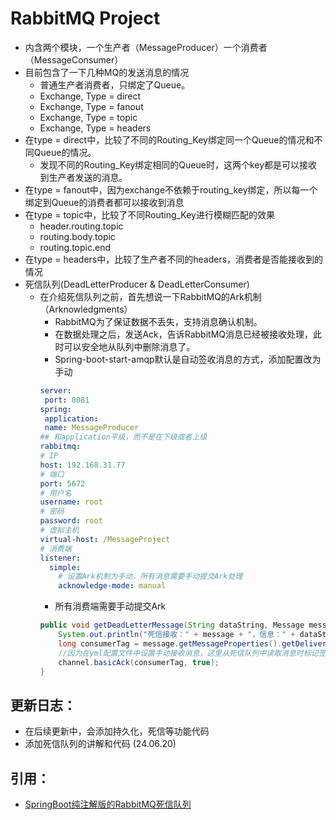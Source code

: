 # RabbitMQ Project
- 内含两个模块，一个生产者（MessageProducer）一个消费者（MessageConsumer）
- 目前包含了一下几种MQ的发送消息的情况
  - 普通生产者消费者，只绑定了Queue。
  - Exchange, Type = direct
  - Exchange, Type = fanout
  - Exchange, Type = topic
  - Exchange, Type = headers
- 在type = direct中，比较了不同的Routing_Key绑定同一个Queue的情况和不同Queue的情况。
  - 发现不同的Routing_Key绑定相同的Queue时，这两个key都是可以接收到生产者发送的消息。
- 在type = fanout中，因为exchange不依赖于routing_key绑定，所以每一个绑定到Queue的消费者都可以接收到消息
- 在type = topic中，比较了不同Routing_Key进行模糊匹配的效果
  - header.routing.topic
  - routing.body.topic
  - routing.topic.end
- 在type = headers中，比较了生产者不同的headers，消费者是否能接收到的情况
- 死信队列(DeadLetterProducer & DeadLetterConsumer)
  - 在介绍死信队列之前，首先想说一下RabbitMQ的Ark机制（Arknowledgments）
    - RabbitMQ为了保证数据不丢失，支持消息确认机制。
    - 在数据处理之后，发送Ack，告诉RabbitMQ消息已经被接收处理，此时可以安全地从队列中删除消息了。
    - Spring-boot-start-amqp默认是自动签收消息的方式，添加配置改为手动
    ~~~yml
    server:
     port: 8081
    spring:
     application:
     name: MessageProducer
    ## 和application平级，而不是在下级或者上级
    rabbitmq:
    # IP
    host: 192.168.31.77
    # 端口
    port: 5672
    # 用户名
    username: root
    # 密码
    password: root
    # 虚拟主机
    virtual-host: /MessageProject
    # 消费端
    listener:
      simple:
        # 设置Ark机制为手动，所有消息需要手动提交Ark处理
        acknowledge-mode: manual
    ~~~
    - 所有消费端需要手动提交Ark
    ~~~java
    public void getDeadLetterMessage(String dataString, Message message, Channel channel) throws IOException {
        System.out.println("死信接收：" + message + "，信息：" + dataString);
        long consumerTag = message.getMessageProperties().getDeliveryTag();
        //因为在yml配置文件中设置手动接收消息，这里从死信队列中读取消息时标记签收。
        channel.basicAck(consumerTag, true);
    }
    ~~~

## 更新日志：
- 在后续更新中，会添加持久化，死信等功能代码
- 添加死信队列的讲解和代码 (24.06.20)

## 引用：
- [SpringBoot纯注解版的RabbitMQ死信队列](https://blog.csdn.net/weixin_45944917/article/details/108733589)
